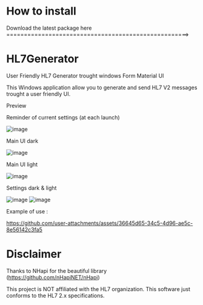# How to install

Download the latest package here ====================================================>


# HL7Generator

User Friendly HL7 Generator trought windows Form Material UI

This Windows application allow you to generate and send HL7 V2 messages trought a user friendly UI.


Preview

Reminder of current settings (at each launch)

![image](https://github.com/user-attachments/assets/a821589c-83d2-47ac-8978-204ce1b59c2f)

Main UI dark

![image](https://github.com/user-attachments/assets/029c950f-42a1-4c46-b5ca-fc966cf6eba5)

Main UI light

![image](https://github.com/user-attachments/assets/b46f91e5-e557-4699-87ef-46a37979d441)

Settings dark & light

![image](https://github.com/user-attachments/assets/233bec1c-523d-486b-97d2-607b3335c3e0)
![image](https://github.com/user-attachments/assets/0c154061-a07d-4cae-bae8-5eb635421562)


Example of use : 


https://github.com/user-attachments/assets/36645d65-34c5-4d96-ae5c-8e56142c3fa5


# Disclaimer

Thanks to NHapi for the beautiful library (https://github.com/nHapiNET/nHapi)

This project is NOT affiliated with the HL7 organization. This software just conforms to the HL7 2.x specifications.




